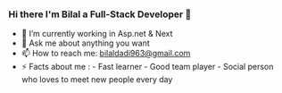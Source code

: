 ### Hi there I'm Bilal a Full-Stack Developer 👋

- 🌱 I’m currently working in Asp.net & Next
- 💬 Ask me about anything you want 
- 📫 How to reach me: bilaldadi963@gmail.com
- ⚡ Facts about me :
                        - Fast learner 
                        - Good team player
                        - Social person who loves to meet new people every day  


